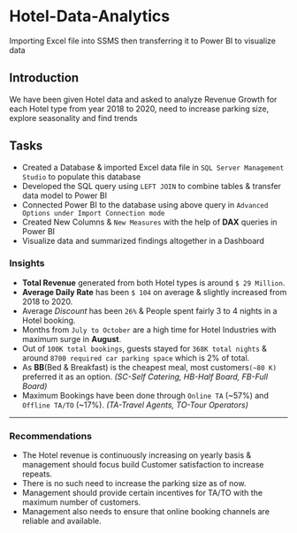 # Hotel-Data-Analytics
Importing Excel file into SSMS then transferring it to Power BI to visualize data

## Introduction
We have been given Hotel data and asked to analyze Revenue Growth for each Hotel type from year 2018 to 2020, need to increase parking size, explore seasonality and find trends

## Tasks
- Created a Database & imported Excel data file in ``SQL Server Management Studio`` to populate this database
- Developed the SQL query using ``LEFT JOIN`` to combine tables & transfer data model to Power BI
- Connected Power BI to the database using above query in ``Advanced Options under Import Connection mode``
- Created New Columns & ``New Measures`` with the help of **DAX** queries in Power BI
- Visualize data and summarized findings altogether in a Dashboard

### Insights

- **Total Revenue** generated from both Hotel types is around ``$ 29 Million``.
- **Average Daily Rate** has been ``$ 104`` on average & slightly increased from 2018 to 2020.
- Average *Discount* has been ``26%`` & People spent fairly 3 to 4 nights in a Hotel booking.
- Months from ``July to October`` are a high time for Hotel Industries with maximum surge in **August**.
- Out of ``100K total bookings``, guests stayed for ``368K total nights`` & around ``8700 required car parking space`` which is 2% of total.
- As **BB**(Bed & Breakfast) is the cheapest meal, most customers``(~80 K)`` preferred it as an option.
  *(SC-Self Catering, HB-Half Board, FB-Full Board)*
- Maximum Bookings have been done through ``Online TA`` (~57%) and ``Offline TA/TO`` (~17%).
  *(TA-Travel Agents, TO-Tour Operators)*

***
### Recommendations

- The Hotel revenue is continuously increasing on yearly basis & management should focus build Customer satisfaction to increase repeats.
- There is no such need to increase the parking size as of now.
- Management should provide certain incentives for TA/TO with the maximum number of customers.
- Management also needs to ensure that online booking channels are reliable and available.
